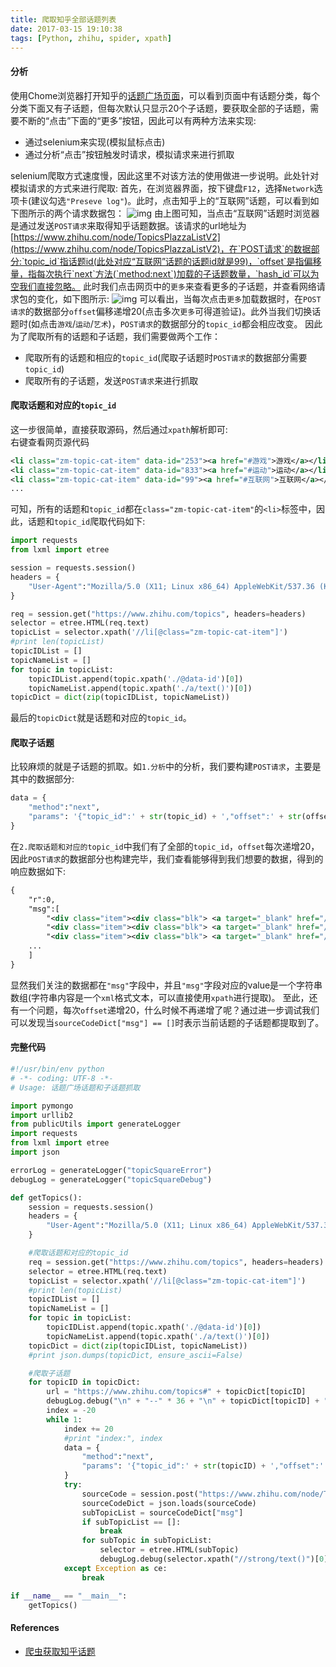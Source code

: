 ```yaml
---
title: 爬取知乎全部话题列表
date: 2017-03-15 19:10:38
tags: [Python, zhihu, spider, xpath]
---
```

#### 分析
使用Chome浏览器打开知乎的[话题广场页面](https://www.zhihu.com/topics)，可以看到页面中有话题分类，每个分类下面又有子话题，但每次默认只显示20个子话题，要获取全部的子话题，需要不断的“点击”下面的“更多”按钮，因此可以有两种方法来实现:
   + 通过selenium来实现(模拟鼠标点击)
   + 通过分析“点击”按钮触发时请求，模拟请求来进行抓取

selenium爬取方式速度慢，因此这里不对该方法的使用做进一步说明。此处针对模拟请求的方式来进行爬取:
首先，在浏览器界面，按下键盘`F12`，选择`Network`选项卡(建议勾选`"Preseve log"`)。此时，点击知乎上的“互联网”话题，可以看到如下图所示的两个请求数据包：
![img](/images/zhihuTopicSquareSpider/clickInternet.png)
由上图可知，当点击“互联网”话题时浏览器是通过发送`POST请求`来取得知乎话题数据。该请求的url地址为[https://www.zhihu.com/node/TopicsPlazzaListV2](https://www.zhihu.com/node/TopicsPlazzaListV2)，在`POST请求`的数据部分:`topic_id`指话题id(此处对应“互联网”话题的话题id就是99)，`offset`是指偏移量，指每次执行`next`方法(`method:next`)加载的子话题数量，`hash_id`可以为空我们直接忽略。
此时我们点击网页中的`更多`来查看更多的子话题，并查看网络请求包的变化，如下图所示:
![img](/images/zhihuTopicSquareSpider/clickMore.png)
可以看出，当每次点击`更多`加载数据时，在`POST请求`的数据部分`offset`偏移递增20(点击多次`更多`可得道验证)。此外当我们切换话题时(如点击`游戏`/`运动`/`艺术`)，`POST请求`的数据部分的`topic_id`都会相应改变。
因此为了爬取所有的话题和子话题，我们需要做两个工作：
   + 爬取所有的话题和相应的`topic_id`(爬取子话题时`POST请求`的数据部分需要`topic_id`)
   + 爬取所有的子话题，发送`POST请求`来进行抓取


#### 爬取话题和对应的`topic_id`
这一步很简单，直接获取源码，然后通过`xpath`解析即可:  
右键查看网页源代码
```xml
<li class="zm-topic-cat-item" data-id="253"><a href="#游戏">游戏</a></li>
<li class="zm-topic-cat-item" data-id="833"><a href="#运动">运动</a></li>
<li class="zm-topic-cat-item" data-id="99"><a href="#互联网">互联网</a></li>
...
```
可知，所有的话题和`topic_id`都在`class="zm-topic-cat-item"`的`<li>`标签中，因此，话题和`topic_id`爬取代码如下:
```python
import requests
from lxml import etree

session = requests.session()
headers = {
    "User-Agent":"Mozilla/5.0 (X11; Linux x86_64) AppleWebKit/537.36 (KHTML, like Gecko) Ubuntu Chromium/56.0.2924.76 Chrome/56.0.2924.76 Safari/537.36"
}

req = session.get("https://www.zhihu.com/topics", headers=headers)
selector = etree.HTML(req.text)
topicList = selector.xpath('//li[@class="zm-topic-cat-item"]')
#print len(topicList)
topicIDList = []
topicNameList = []
for topic in topicList:
    topicIDList.append(topic.xpath('./@data-id')[0])
    topicNameList.append(topic.xpath('./a/text()')[0])
topicDict = dict(zip(topicIDList, topicNameList))
```
最后的`topicDict`就是话题和对应的`topic_id`。

#### 爬取子话题
比较麻烦的就是子话题的抓取。如`1.分析`中的分析，我们要构建`POST请求`，主要是其中的数据部分:
```python
data = {
    "method":"next",
    "params": '{"topic_id":' + str(topic_id) + ',"offset":' + str(offset) + ',"hash_id":""}'
}
```
在`2.爬取话题和对应的topic_id`中我们有了全部的`topic_id`，`offset`每次递增20，因此`POST请求`的数据部分也构建完毕，我们查看能够得到我们想要的数据，得到的响应数据如下:
```xml
{
    "r":0,
    "msg":[
        "<div class="item"><div class="blk"> <a target="_blank" href="/topic/19550757"> <img src="https://pic3.zhimg.com/127ee131a4487388e104da2bba7a4df6_xs.jpg" alt="腾讯"> <strong>腾讯</strong> </a> <p>中国最大的互联网综合服务提供公司，主营以腾讯网、QQ、微信、腾…</p> <a id="t::-176" href="javascript:;" class="follow meta-item zg-follow"><i class="z-icon-follow"></i>关注</a> </div></div>",
        "<div class="item"><div class="blk"> <a target="_blank" href="/topic/19854644"> <img src="https://pic1.zhimg.com/e9c699fa4_xs.jpg" alt="余额宝"> <strong>余额宝</strong> </a> <p>余额宝创立于2013年6月，是蚂蚁金服旗下的一项余额增值服务和…</p> <a id="t::-103570" href="javascript:;" class="follow meta-item zg-follow"><i class="z-icon-follow"></i>关注</a> </div></div>",
        "<div class="item"><div class="blk"> <a target="_blank" href="/topic/19551460"> <img src="https://pic3.zhimg.com/e75e39ed2_xs.jpg" alt="百度"> <strong>百度</strong> </a> <p>中国互联网公司之一，占有中国搜索引擎市场五成以上的份额。旗下有…</p> <a id="t::-413" href="javascript:;" class="follow meta-item zg-follow"><i class="z-icon-follow"></i>关注</a> </div></div>",
	...
	]
}
```
显然我们关注的数据都在`"msg"`字段中，并且`"msg"`字段对应的value是一个字符串数组(字符串内容是一个`xml`格式文本，可以直接使用`xpath`进行提取)。
至此，还有一个问题，每次`offset`递增20，什么时候不再递增了呢？通过进一步调试我们可以发现当`sourceCodeDict["msg"] == []`时表示当前话题的子话题都提取到了。

#### 完整代码
```python
#!/usr/bin/env python
# -*- coding: UTF-8 -*-
# Usage: 话题广场话题和子话题抓取

import pymongo
import urllib2
from publicUtils import generateLogger
import requests
from lxml import etree
import json

errorLog = generateLogger("topicSquareError")
debugLog = generateLogger("topicSquareDebug")

def getTopics():
    session = requests.session()
    headers = {
        "User-Agent":"Mozilla/5.0 (X11; Linux x86_64) AppleWebKit/537.36 (KHTML, like Gecko) Ubuntu Chromium/56.0.2924.76 Chrome/56.0.2924.76 Safari/537.36"
    }

	#爬取话题和对应的topic_id
    req = session.get("https://www.zhihu.com/topics", headers=headers)
    selector = etree.HTML(req.text)
    topicList = selector.xpath('//li[@class="zm-topic-cat-item"]')
    #print len(topicList)
    topicIDList = []
    topicNameList = []
    for topic in topicList:
        topicIDList.append(topic.xpath('./@data-id')[0])
        topicNameList.append(topic.xpath('./a/text()')[0])
    topicDict = dict(zip(topicIDList, topicNameList))
    #print json.dumps(topicDict, ensure_ascii=False)

	#爬取子话题
    for topicID in topicDict:
        url = "https://www.zhihu.com/topics#" + topicDict[topicID]
        debugLog.debug("\n" + "--" * 36 + "\n" + topicDict[topicID] + "\n" + "--" * 36)
        index = -20
        while 1:
            index += 20
            #print "index:", index
            data = {
                "method":"next",
                "params": '{"topic_id":' + str(topicID) + ',"offset":' + str(index) + ',"hash_id":""}'
            }
            try:
                sourceCode = session.post("https://www.zhihu.com/node/TopicsPlazzaListV2", data=data, headers=headers).content
                sourceCodeDict = json.loads(sourceCode)
                subTopicList = sourceCodeDict["msg"]
                if subTopicList == []:
                    break
                for subTopic in subTopicList:
                    selector = etree.HTML(subTopic)
                    debugLog.debug(selector.xpath("//strong/text()")[0])
            except Exception as ce:
                break

if __name__ == "__main__":
    getTopics()
```

#### References
- [爬虫获取知乎话题](http://www.tuicool.com/articles/ZNzAbq)
